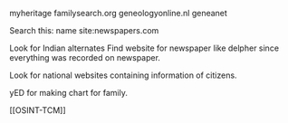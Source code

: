 myheritage
familysearch.org
geneologyonline.nl
geneanet

Search this: name site:newspapers.com

Look for Indian alternates
Find website for newspaper like delpher since everything was recorded on newspaper.


Look for national websites containing information of citizens.


yED for making chart for family.

[[OSINT-TCM]]